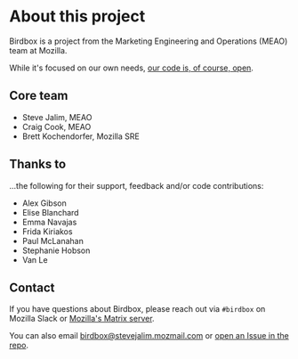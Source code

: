 # About this project

Birdbox is a project from the Marketing Engineering and Operations (MEAO) team at Mozilla.

While it's focused on our own needs, [our code is, of course, open](https://github.com/mozmeao/birdbox).

## Core team

* Steve Jalim, MEAO
* Craig Cook, MEAO
* Brett Kochendorfer, Mozilla SRE

## Thanks to

...the following for their support, feedback and/or code contributions:

* Alex Gibson
* Elise Blanchard
* Emma Navajas
* Frida Kiriakos
* Paul McLanahan
* Stephanie Hobson
* Van Le

## Contact

If you have questions about Birdbox, please reach out via `#birdbox` on Mozilla Slack or [Mozilla's Matrix server](https://matrix.to/#/#birdbox:mozilla.org).

You can also email <birdbox@stevejalim.mozmail.com> or [open an Issue in the repo](https://github.com/mozmeao/birdbox/issues).
